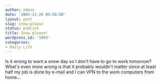 ```yaml
---
author: admin
date: '2003-11-20 05:58:00'
layout: post
slug: snow-please
status: publish
title: Snow please!
wordpress_id: '1993'
categories:
- Daily Life
---
```


Is it wrong to want a snow day so I don't have to go to work tomorrow?
What's even more wrong is that it probably wouldn't matter since at
least half my job is done by e-mail and I can VPN to the work computers
from home...
